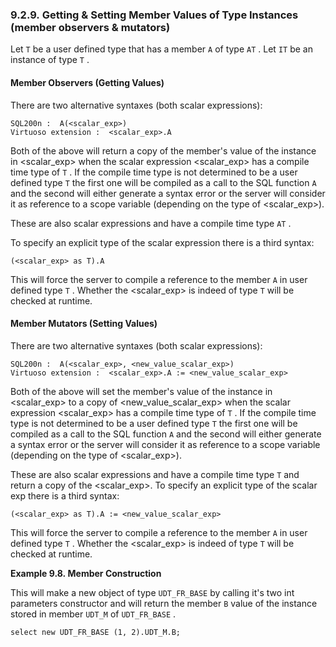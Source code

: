 <div id="udtgetsetmembervals" class="section">

<div class="titlepage">

<div>

<div>

### 9.2.9. Getting & Setting Member Values of Type Instances (member observers & mutators)

</div>

</div>

</div>

Let `T` be a user defined type that has a member `A` of type `AT` . Let
`IT` be an instance of type `T` .

<div id="udtmemobserv" class="section">

<div class="titlepage">

<div>

<div>

#### Member Observers (Getting Values)

</div>

</div>

</div>

There are two alternative syntaxes (both scalar expressions):

``` programlisting
SQL200n :  A(<scalar_exp>)
Virtuoso extension :  <scalar_exp>.A
```

Both of the above will return a copy of the member's value of the
instance in \<scalar_exp\> when the scalar expression \<scalar_exp\> has
a compile time type of `T` . If the compile time type is not determined
to be a user defined type `T` the first one will be compiled as a call
to the SQL function `A` and the second will either generate a syntax
error or the server will consider it as reference to a scope variable
(depending on the type of \<scalar_exp\>).

These are also scalar expressions and have a compile time type `AT` .

To specify an explicit type of the scalar expression there is a third
syntax:

``` programlisting
(<scalar_exp> as T).A
```

This will force the server to compile a reference to the member `A` in
user defined type `T` . Whether the \<scalar_exp\> is indeed of type `T`
will be checked at runtime.

</div>

<div id="udtmemmutators" class="section">

<div class="titlepage">

<div>

<div>

#### Member Mutators (Setting Values)

</div>

</div>

</div>

There are two alternative syntaxes (both scalar expressions):

``` programlisting
SQL200n :  A(<scalar_exp>, <new_value_scalar_exp>)
Virtuoso extension :  <scalar_exp>.A := <new_value_scalar_exp>
```

Both of the above will set the member's value of the instance in
\<scalar_exp\> to a copy of \<new_value_scalar_exp\> when the scalar
expression \<scalar_exp\> has a compile time type of `T` . If the
compile time type is not determined to be a user defined type `T` the
first one will be compiled as a call to the SQL function `A` and the
second will either generate a syntax error or the server will consider
it as reference to a scope variable (depending on the type of
\<scalar_exp\>).

These are also scalar expressions and have a compile time type `T` and
return a copy of the \<scalar_exp\>. To specify an explicit type of the
scalar exp there is a third syntax:

``` programlisting
(<scalar_exp> as T).A := <new_value_scalar_exp>
```

This will force the server to compile a reference to the member `A` in
user defined type `T` . Whether the \<scalar_exp\> is indeed of type `T`
will be checked at runtime.

<div id="ex_usingconstructor" class="example">

**Example 9.8. Member Construction**

<div class="example-contents">

This will make a new object of type `UDT_FR_BASE` by calling it's two
int parameters constructor and will return the member `B` value of the
instance stored in member `UDT_M` of `UDT_FR_BASE` .

``` programlisting
select new UDT_FR_BASE (1, 2).UDT_M.B;
```

</div>

</div>

  

</div>

</div>
